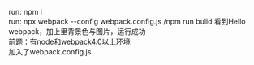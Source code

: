 run:   npm i  
run:   npx webpack --config webpack.config.js /npm run bulid 
看到Hello webpack，加上里背景色与图片，运行成功  
前题：有node和webpack4.0以上环境  
加入了webpack.config.js